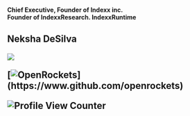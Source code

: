 <h4>Chief Executive, Founder of Indexx inc.<br>Founder of IndexxResearch. IndexxRuntime</h4>
<h2 align="left"><b>Neksha DeSilva</b><h12>
  
![](https://img.shields.io/badge/vercel-%23000000.svg?style=for-the-badge&logo=vercel&logoColor=white)
  
[![OpenRockets](https://img.shields.io/badge/OpenRockets-Verified%20Contributor-white?labelColor=black&style=for-the-badge&logo=Rocket&logoColor=white&link=https://www.github.com/openrockets")](https://www.github.com/openrockets)

![Profile View Counter](https://komarev.com/ghpvc/?username=nekshadesilva&color=red)


<br>


